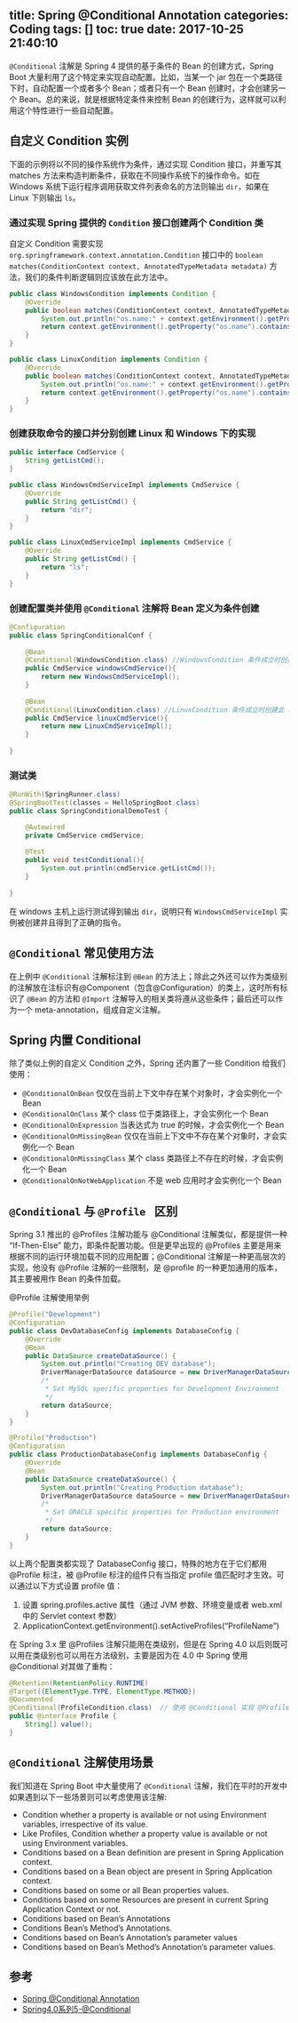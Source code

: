 title: Spring @Conditional Annotation
categories: Coding
tags: []
toc: true
date: 2017-10-25 21:40:10
---


`@Conditional` 注解是 Spring 4 提供的基于条件的 Bean 的创建方式，Spring Boot 大量利用了这个特定来实现自动配置。比如，当某一个 jar 包在一个类路径下时，自动配置一个或者多个 Bean；或者只有一个 Bean 创建时，才会创建另一个 Bean。总的来说，就是根据特定条件来控制 Bean 的创建行为，这样就可以利用这个特性进行一些自动配置。

<!-- more -->

## 自定义 Condition 实例

下面的示例将以不同的操作系统作为条件，通过实现 Condition 接口，并重写其 matches 方法来构造判断条件，获取在不同操作系统下的操作命令。如在 Windows 系统下运行程序调用获取文件列表命名的方法则输出 `dir`，如果在 Linux 下则输出 `ls`。

### 通过实现 Spring 提供的 `Condition` 接口创建两个 Condition 类

自定义 Condition 需要实现 `org.springframework.context.annotation.Condition` 接口中的 `boolean matches(ConditionContext context, AnnotatedTypeMetadata metadata)` 方法，我们的条件判断逻辑则应该放在此方法中。

```java
public class WindowsCondition implements Condition {
	@Override
	public boolean matches(ConditionContext context, AnnotatedTypeMetadata metadata) {
		System.out.println("os.name:" + context.getEnvironment().getProperty("os.name"));
		return context.getEnvironment().getProperty("os.name").contains("Windows");
	}
}

public class LinuxCondition implements Condition {
	@Override
	public boolean matches(ConditionContext context, AnnotatedTypeMetadata metadata) {
		System.out.println("os.name:" + context.getEnvironment().getProperty("os.name"));
		return context.getEnvironment().getProperty("os.name").contains("Linux");
	}
}
```

### 创建获取命令的接口并分别创建  Linux 和 Windows 下的实现

```java
public interface CmdService {
	String getListCmd();	
}

public class WindowsCmdServiceImpl implements CmdService {
	@Override
	public String getListCmd() {
		return "dir";
	}
}

public class LinuxCmdServiceImpl implements CmdService {
	@Override
	public String getListCmd() {
		return "ls";
	}
}
```

### 创建配置类并使用 `@Conditional` 注解将 Bean 定义为条件创建

```java
@Configuration
public class SpringConditionalConf {
	
	@Bean
	@Conditional(WindowsCondition.class) //WindowsCondition 条件成立时创建此 Bean
	public CmdService windowsCmdService(){
		return new WindowsCmdServiceImpl();
	}
	
	@Bean
	@Conditional(LinuxCondition.class) //LinuxCondition 条件成立时创建此 Bean
	public CmdService linuxCmdService(){
		return new LinuxCmdServiceImpl();
	}
	
}
```

### 测试类

```java
@RunWith(SpringRunner.class)
@SpringBootTest(classes = HelloSpringBoot.class)
public class SpringConditionalDemoTest {

	@Autowired
	private CmdService cmdService;
	
	@Test
	public void testConditional(){
		System.out.println(cmdService.getListCmd());
	}
	
}
```

在 windows 主机上运行测试得到输出 `dir`，说明只有 `WindowsCmdServiceImpl` 实例被创建并且得到了正确的指令。


## `@Conditional` 常见使用方法

在上例中 `@Conditional` 注解标注到 `@Bean` 的方法上；除此之外还可以作为类级别的注解放在注标识有@Component（包含@Configuration）的类上，这时所有标识了 `@Bean` 的方法和 `@Import` 注解导入的相关类将遵从这些条件；最后还可以作为一个 meta-annotation，组成自定义注解。

## Spring 内置 Conditional

除了类似上例的自定义 Condition 之外，Spring 还内置了一些 Condition 给我们使用：

- `@ConditionalOnBean` 仅仅在当前上下文中存在某个对象时，才会实例化一个 Bean
- `@ConditionalOnClass` 某个 class 位于类路径上，才会实例化一个 Bean
- `@ConditionalOnExpression` 当表达式为 true 的时候，才会实例化一个 Bean
- `@ConditionalOnMissingBean` 仅仅在当前上下文中不存在某个对象时，才会实例化一个 Bean
- `@ConditionalOnMissingClass` 某个 class 类路径上不存在的时候，才会实例化一个 Bean
- `@ConditionalOnNotWebApplication` 不是 web 应用时才会实例化一个 Bean

## `@Conditional` 与 `@Profile ` 区别

Spring 3.1 推出的 @Profiles 注解功能与 @Conditional 注解类似，都是提供一种 “If-Then-Else” 能力，即条件配置功能。但是更早出现的 @Profiles 主要是用来根据不同的运行环境加载不同的应用配置；@Conditional 注解是一种更高层次的实现，他没有 @Profile 注解的一些限制，是 @profile 的一种更加通用的版本，其主要被用作 Bean 的条件加载。

@Profile 注解使用举例

```java
@Profile("Development")
@Configuration
public class DevDatabaseConfig implements DatabaseConfig {
    @Override
    @Bean
    public DataSource createDataSource() {
        System.out.println("Creating DEV database");
        DriverManagerDataSource dataSource = new DriverManagerDataSource();
        /*
         * Set MySQL specific properties for Development Environment
         */
        return dataSource;
    }
}

@Profile("Production")
@Configuration
public class ProductionDatabaseConfig implements DatabaseConfig {
    @Override
    @Bean
    public DataSource createDataSource() {
        System.out.println("Creating Production database");
        DriverManagerDataSource dataSource = new DriverManagerDataSource();
        /*
         * Set ORACLE specific properties for Production environment
         */
        return dataSource;
    }
}
```

以上两个配置类都实现了 DatabaseConfig 接口，特殊的地方在于它们都用 @Profile 标注，被 @Profile 标注的组件只有当指定 profile 值匹配时才生效。可以通过以下方式设置 profile 值：

1. 设置 spring.profiles.active 属性（通过 JVM 参数、环境变量或者 web.xml 中的 Servlet context 参数）
2. ApplicationContext.getEnvironment().setActiveProfiles(“ProfileName”)

在 Spring 3.x 里 @Profiles 注解只能用在类级别，但是在 Spring 4.0 以后则既可以用在类级别也可以用在方法级别，主要是因为在 4.0 中 Spring 使用 @Conditional 对其做了重构：

```java
@Retention(RetentionPolicy.RUNTIME)
@Target({ElementType.TYPE, ElementType.METHOD})
@Documented
@Conditional(ProfileCondition.class)  // 使用 @Conditional 实现 @Profile
public @interface Profile {
	String[] value();
}
```


## `@Conditional` 注解使用场景

我们知道在 Spring Boot 中大量使用了 `@Conditional` 注解，我们在平时的开发中如果遇到以下一些场景则可以考虑使用该注解:

- Condition whether a property is available or not using Environment variables, irrespective of its value.
- Like Profiles, Condition whether a property value is available or not using Environment variables.
- Conditions based on a Bean definition are present in Spring Application context.
- Conditions based on a Bean object are present in Spring Application context.
- Conditions based on some or all Bean properties values.
- Conditions based on some Resources are present in current Spring Application Context or not.
- Conditions based on Bean’s Annotations
- Conditions Bean’s Method’s Annotations.
- Conditions based on Bean’s Annotation’s parameter values
- Conditions based on  Bean’s Method’s Annotation’s parameter values.

## 参考

- [Spring @Conditional Annotation](https://javapapers.com/spring/spring-conditional-annotation/)
- [Spring4.0系列5-@Conditional](http://wiselyman.iteye.com/blog/2002449)

